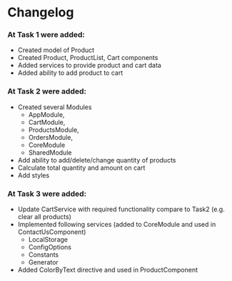 # Changelog

### At Task 1 were added:

* Created model of Product 
* Created Product, ProductList, Cart components
* Added services to provide product and cart data
* Added ability to add product to cart

### At Task 2 were added:

* Created several Modules
  - AppModule, 
  - CartModule, 
  - ProductsModule, 
  - OrdersModule, 
  - CoreModule   
  - SharedModule 
* Add ability to add/delete/change quantity of products 
* Calculate total quantity and amount on cart
* Add styles

### At Task 3 were added:
  * Update CartService with required functionality
  compare to Task2 (e.g. clear all products)
  * Implemented following services (added to CoreModule and used in ContactUsComponent)
    - LocalStorage 
    - ConfigOptions
    - Constants
    - Generator
  * Added ColorByText directive and used in ProductComponent
    
